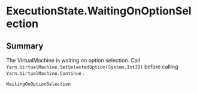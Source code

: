 # ExecutionState.WaitingOnOptionSelection

## Summary


The VirtualMachine is waiting on option selection. Call
`Yarn.VirtualMachine.SetSelectedOption(System.Int32)`  before calling  `Yarn.VirtualMachine.Continue` .


```csharp
WaitingOnOptionSelection
```

